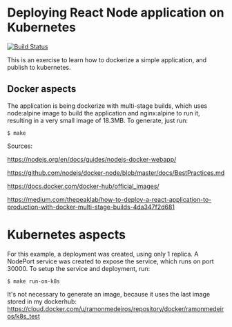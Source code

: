 # Deploying React Node application on Kubernetes
[![Build Status](https://travis-ci.org/ramonmedeiros/deploy_node_app_kubernetes.svg?branch=master)](https://travis-ci.org/ramonmedeiros/deploy_node_app_kubernetes)

This is an exercise to learn how to dockerize a simple application, and publish to kubernetes.

## Docker aspects

The application is being dockerize with multi-stage builds, which uses node:alpine image to build the application and nginx:alpine to run it, resulting in a very small image of 18.3MB. To generate, just run:

```$ make```

Sources:

https://nodejs.org/en/docs/guides/nodejs-docker-webapp/

https://github.com/nodejs/docker-node/blob/master/docs/BestPractices.md

https://docs.docker.com/docker-hub/official_images/

https://medium.com/thepeaklab/how-to-deploy-a-react-application-to-production-with-docker-multi-stage-builds-4da347f2d681

# Kubernetes aspects

For this example, a deployment was created, using only 1 replica. A NodePort service was created to expose the service, which runs on port 30000. To setup the service and deployment, run:

```$ make run-on-k8s```

It's not necessary to generate an image, because it uses the last image stored in my dockerhub: https://cloud.docker.com/u/ramonmedeiros/repository/docker/ramonmedeiros/k8s_test


